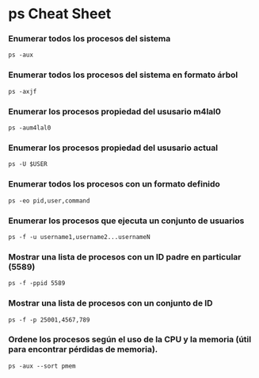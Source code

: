 # ps Cheat Sheet

### Enumerar todos los procesos del sistema
```
ps -aux
```

### Enumerar todos los procesos del sistema en formato árbol
```
ps -axjf
```

### Enumerar los procesos propiedad del ususario m4lal0
```
ps -aum4lal0
```

### Enumerar los procesos propiedad del ususario actual
```
ps -U $USER
```

### Enumerar todos los procesos con un formato definido
```
ps -eo pid,user,command
```

### Enumerar los procesos que ejecuta un conjunto de usuarios
```
ps -f -u username1,username2...usernameN
```

### Mostrar una lista de procesos con un ID padre en particular (5589)
```
ps -f -ppid 5589
```

### Mostrar una lista de procesos con un conjunto de ID
```
ps -f -p 25001,4567,789
```

### Ordene los procesos según el uso de la CPU y la memoria (útil para encontrar pérdidas de memoria).
```
ps -aux --sort pmem
```